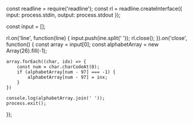 const readline = require('readline');
const rl = readline.createInterface({
    input: process.stdin,
    output: process.stdout
});

const input = [];

rl.on('line', function(line) {
    input.push(ine.split(' '));
    rl.close();
}).on('close', function() {
    const array = input[0];
    const alphabetArray = new Array(26).fill(-1);

    array.forEach((char, idx) => {
        const num = char.charCodeAt(0);
        if (alphabetArray[num - 97] === -1) {
            alphabetArray[num - 97] = inx;
        }
    })

    console.log(alphabetArray.join(' '));
    process.exit();
});